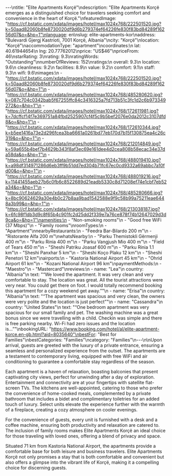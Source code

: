 ---\ntitle: "Elite Apartments Korçë"\ndescription: "Elite Apartments Korçë emerges as a distinguished choice for travelers seeking comfort and convenience in the heart of Korçë."\nfeaturedImage: "https://cf.bstatic.com/xdata/images/hotel/max1024x768/222501520.jpg?k=50aad82060b8fe8730020df9d6b279374ef64226fe830f83bd84289f16256d07&o=&hp=1"\nlanguage: en\nslug: elite-apartments-kor\naddress: "Bulevardi Gjergj Kastrioti, 7001 Korçë, Albania"\ncity: "Korçë"\nlocation: "Korçë"\naccommodationType: "apartment"\ncoordinates:\n  lat: 40.61944654\n  lng: 20.77762012\nprice: "US$46"\npriceFrom: 46\nstarRating: 3\nrating: 9.3\nratingWords: "Outstanding"\nnumberOfReviews: 152\nratings:\n  overall: 9.3\n  location: 9.6\n  cleanliness: 9.2\n  facilities: 8.9\n  value: 9.2\n  comfort: 9.1\n  staff: 9.3\n  wifi: 9.6\nimages:\n  - "https://cf.bstatic.com/xdata/images/hotel/max1024x768/222501520.jpg?k=50aad82060b8fe8730020df9d6b279374ef64226fe830f83bd84289f16256d07&o=&hp=1"\n  - "https://cf.bstatic.com/xdata/images/hotel/max1024x768/485280620.jpg?k=087c704c0342bab5f67255ffc84c3416325a7fd713b51c3fc1d2c6b973349272&o=&hp=1"\n  - "https://cf.bstatic.com/xdata/images/hotel/max1024x768/172611981.jpg?k=7dcffcf14f7e369751a84fbd2525907cf4f5c9b5bef2076e0da2012c3107dfd8&o=&hp=1"\n  - "https://cf.bstatic.com/xdata/images/hotel/max1024x768/172610344.jpg?k=b5ee1416a73e2d296fcea3ba6661a0261bd77eb170d7b15f130875ea4c26c319&o=&hp=1"\n  - "https://cf.bstatic.com/xdata/images/hotel/max1024x768/212014849.jpg?k=59a655b4bef7b4629b343f8af3ec69e161dee4d2cea808b58ecac34e37da58da&o=&hp=1"\n  - "https://cf.bstatic.com/xdata/images/hotel/max1024x768/488019410.jpg?k=a98df314971286d6eb3ff9b51dd7ed304b71fc67ec0cd9332a69abbc7a10fd00&o=&hp=1"\n  - "https://cf.bstatic.com/xdata/images/hotel/max1024x768/488019216.jpg?k=11441455aeb27b6c0fb6c8522689d21eadb5330c8d71208ef74e1cbf7eb52a34&o=&hp=1"\n  - "https://cf.bstatic.com/xdata/images/hotel/max1024x768/485280666.jpg?k=8bc90624629a30e4b0c27b8aa9bad1542588e9f9c58b99a75211eae6448a3b99&o=&hp=1"\n  - "https://cf.bstatic.com/xdata/images/hotel/max1024x768/213038187.jpg?k=6fc98f1db3d9c8f65b4c901fc2d25dd2f339e7a76ce878f74b12647029d3d9ca&o=&hp=1"\namenities:\n  - "Non-smoking rooms"\n  - "Good free WiFi (37 Mbps)"\n  - "Family rooms"\nroomTypes:\n  - "Apartment"\nnearbyRestaurants:\n  - "Feedra Bar-Bilardo 200 m"\n  - "Ristorante Alfa 200 m"\nwhatsNearby:\n  - "Parku Themistokli Gërmenji 400 m"\n  - "Parku Rinia 400 m"\n  - "Parku Vangjush Mio 400 m"\n  - "Field of Tears 450 m"\n  - "Sheshi Patriku Joasaf 600 m"\n  - "Parku Rinia 1.1 km"\n  - "Sheshi Panxhar 5 km"\n  - "Sheshi Koço Plaku 12 km"\n  - "Sheshi Penetori 12 km"\nairports:\n  - "Kastoria National Airport 45 km"\n  - "Ohrid Airport 61 km"\n  - "Kozani National Airport 96 km"\npaymentMethods:\n  - "Maestro"\n  - "Mastercard"\nreviews:\n  - name: "Lea"\n    country: "Albania"\n    text: "“We loved the apartment. It was very clean and very comfortable to stay. The location was great. All the tourist attractions were very near. You could get there on foot. I would totally recommend booking this apartment for a cozy weekend get away.”"\n  - name: "Erisa"\n    country: "Albania"\n    text: "“The apartment was spacious and very clean, the owners were very polite and the location is just perfect”"\n  - name: "Cassandra"\n    country: "United States"\n    text: "“One bedroom apartment was very spacious for our small family and pet. The washing machine was a great bonus since we were travelling with a child. Checkin was simple and there is free parking nearby. Wi-Fi had zero issues and the location is...”"\nbookingURL: "https://www.booking.com/hotel/al/elite-apartment-korce.en-gb.html?aid=8035640"\nbestFor: "Best for Families"\nbestCategories: "Families"\ncategory: "Families"\n---\n\nUpon arrival, guests are greeted with the luxury of a private entrance, ensuring a seamless and personalized experience from the outset. The apartments are a testament to contemporary living, equipped with free WiFi and air conditioning to guarantee a comfortable stay regardless of the season.

Each apartment is a haven of relaxation, boasting balconies that present captivating city views, perfect for unwinding after a day of exploration. Entertainment and connectivity are at your fingertips with satellite flat-screen TVs. The kitchens are well-appointed, catering to those who prefer the convenience of home-cooked meals, complemented by a private bathroom that includes a bidet and complimentary toiletries for an added touch of luxury. Select units elevate the experience further with the warmth of a fireplace, creating a cozy atmosphere on cooler evenings.

For the convenience of guests, every unit is furnished with a desk and a coffee machine, ensuring both productivity and relaxation are catered to. The inclusion of family rooms makes Elite Apartments Korçë an ideal choice for those traveling with loved ones, offering a blend of privacy and space.

Situated 71 km from Kastoria National Airport, the apartments provide a comfortable base for both leisure and business travelers. Elite Apartments Korçë not only promises a stay that is both comfortable and convenient but also offers a glimpse into the vibrant life of Korçë, making it a compelling choice for discerning guests.